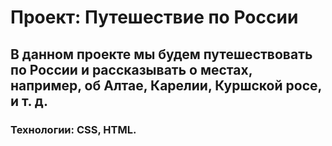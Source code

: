 # Проект: Путешествие по России

## В данном проекте мы будем путешествовать по России и рассказывать о местах, например, об Алтае, Карелии, Куршской росе, и т. д.

### Технологии: CSS, HTML.
